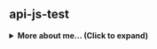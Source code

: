 ## api-js-test

<details>
    <summary><b>More about me... (Click to expand)</b></summary>
    soon..
</details>
